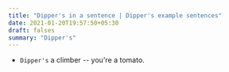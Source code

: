 ```yaml
---
title: "Dipper's in a sentence | Dipper's example sentences"
date: 2021-01-20T19:57:50+05:30
draft: falses
summary: "Dipper's"
---
```

- `Dipper's` a climber -- you're a tomato.
                 
